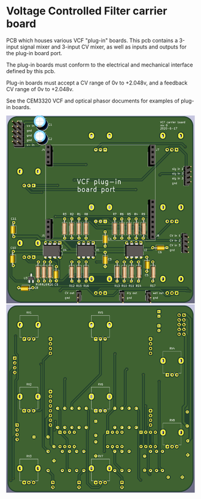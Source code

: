 # Voltage Controlled Filter carrier board

PCB which houses various VCF "plug-in" boards. This pcb contains a 3-input signal mixer and 3-input CV mixer, as well as inputs and outputs for the plug-in board port. 

The plug-in boards must conform to the electrical and mechanical interface defined by this pcb. 

Plug-in boards must accept a CV range of 0v to +2.048v, and a feedback CV range of 0v to +2.048v.

See the CEM3320 VCF and optical phasor documents for examples of plug-in boards.

![](pics/pcb_rear.png) ![](pics/pcb_front.png)